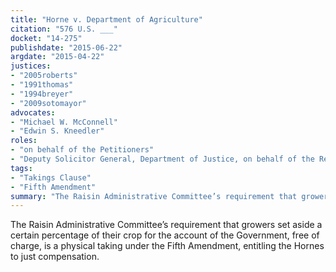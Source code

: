 ```yaml
---
title: "Horne v. Department of Agriculture"
citation: "576 U.S. ___"
docket: "14-275"
publishdate: "2015-06-22"
argdate: "2015-04-22"
justices:
- "2005roberts"
- "1991thomas"
- "1994breyer"
- "2009sotomayor"
advocates:
- "Michael W. McConnell"
- "Edwin S. Kneedler"
roles:
- "on behalf of the Petitioners"
- "Deputy Solicitor General, Department of Justice, on behalf of the Respondent"
tags:
- "Takings Clause"
- "Fifth Amendment"
summary: "The Raisin Administrative Committee’s requirement that growers set aside a certain percentage of their crop for the account of the Government, free of charge, is a physical taking under the Fifth Amendment, entitling the Hornes to just compensation."
---
```

The Raisin Administrative Committee’s requirement that growers set aside a certain percentage of their crop for the account of the Government, free of charge, is a physical taking under the Fifth Amendment, entitling the Hornes to just compensation.

